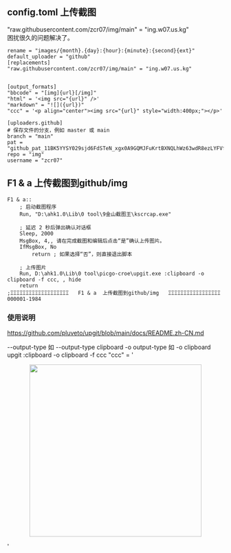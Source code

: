 ## config.toml 上传截图

"raw.githubusercontent.com/zcr07/img/main" = "ing.w07.us.kg"  
困扰很久的问题解决了。


```
rename = "images/{month}.{day}:{hour}:{minute}:{second}{ext}"
default_uploader = "github"
[replacements]
"raw.githubusercontent.com/zcr07/img/main" = "ing.w07.us.kg"


[output_formats]
"bbcode" = "[img]{url}[/img]"
"html" = '<img src="{url}" />'
"markdown" = "![]({url})"
"ccc" = '<p align="center"><img src="{url}" style="width:400px;"></p>'

[uploaders.github]
# 保存文件的分支，例如 master 或 main
branch = "main"
pat = "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"
repo = "img"
username = "zcr07"
```

## F1 & a  上传截图到github/img

```
F1 & a::
    ; 启动截图程序
    Run, "D:\ahk1.0\Lib\0 tool\9金山截图王\kscrcap.exe"
    
    ; 延迟 2 秒后弹出确认对话框
    Sleep, 2000
    MsgBox, 4,, 请在完成截图和编辑后点击“是”确认上传图片。
    IfMsgBox, No
        return ; 如果选择“否”，则直接退出脚本
    
    ; 上传图片
    Run, D:\ahk1.0\Lib\0 tool\picgo-croe\upgit.exe :clipboard -o clipboard -f ccc, , hide
    return
;ΞΞΞΞΞΞΞΞΞΞΞΞΞΞΞΞΞΞΞ   F1 & a  上传截图到github/img   ΞΞΞΞΞΞΞΞΞΞΞΞΞΞΞΞΞ  000001-1984
```

### 使用说明

https://github.com/pluveto/upgit/blob/main/docs/README.zh-CN.md

--output-type           如 --output-type clipboard
-o output-type         如 -o clipboard
upgit :clipboard -o clipboard -f ccc    "ccc" = '<p align="center"><img src="{url}" style="width:400px;"></p>'
                         